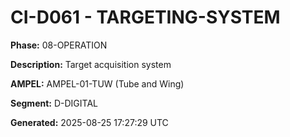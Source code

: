 # CI-D061 - TARGETING-SYSTEM

**Phase:** 08-OPERATION

**Description:** Target acquisition system

**AMPEL:** AMPEL-01-TUW (Tube and Wing)

**Segment:** D-DIGITAL

**Generated:** 2025-08-25 17:27:29 UTC
